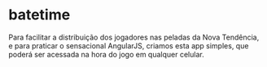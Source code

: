 batetime
========

Para facilitar a distribuição dos jogadores nas peladas da Nova Tendência, e para praticar o sensacional AngularJS, criamos esta app simples, que poderá ser acessada na hora do jogo em qualquer celular.
